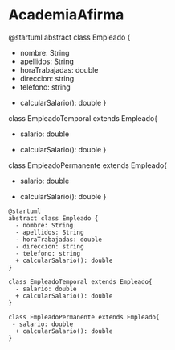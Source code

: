 # AcademiaAfirma


@startuml
abstract class Empleado {
  - nombre: String
  - apellidos: String
  - horaTrabajadas: double
  - direccion: string
  - telefono: string
  + calcularSalario(): double
}

class EmpleadoTemporal extends Empleado{
  - salario: double 
  + calcularSalario(): double
}

class EmpleadoPermanente extends Empleado{
 - salario: double 
  + calcularSalario(): double
}

```plantuml
@startuml
abstract class Empleado {
  - nombre: String
  - apellidos: String
  - horaTrabajadas: double
  - direccion: string
  - telefono: string
  + calcularSalario(): double
}

class EmpleadoTemporal extends Empleado{
  - salario: double 
  + calcularSalario(): double
}

class EmpleadoPermanente extends Empleado{
 - salario: double 
  + calcularSalario(): double
}
